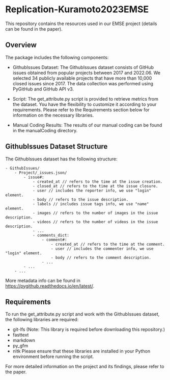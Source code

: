 # Replication-Kuramoto2023EMSE
This repository contains the resources used in our EMSE project (details can be found in the paper).

## Overview
The package includes the following components:

- GithubIssues Dataset: 
    The GithubIssues dataset consists of GitHub issues obtained from popular projects between 2017 and 2022.06. We selected 34 publicly available projects that have more than 10,000 closed issues since 2017. The data collection was performed using PyGitHub and GitHub API v3.

- Script: 
    The get_attribute.py script is provided to retrieve metrics from the dataset. You have the flexibility to customize it according to your requirements. Please refer to the Requirements section below for information on the necessary libraries.

- Manual Coding Results: 
    The results of our manual coding can be found in the manualCoding directory.

## GithubIssues Dataset Structure
The GithubIssues dataset has the following structure:
```
- GithubIssues/
    - Project/_issues.json/
        - issue#:
            - created_at // refers to the time at the issue creation.
            - closed_at // refers to the time at the issue closure.
            - user // includes the reporter info, we use "login" element.
            - body // refers to the issue description.
            - labels // includes issue tags info, we use "name" element.
            - images // refers to the number of images in the issue description.
            - videos // refers to the number of videos in the issue description.
            - ...
            - comments_dict:
                - comment#:
                    - created_at // refers to the time at the comment.
                    - user // includes the commenter info, we use "login" element.
                    - body // refers to the comment description.
                - ...
        - ...
    - ...
```
More metadata info can be found in https://pygithub.readthedocs.io/en/latest/.

## Requirements
To run the get_attribute.py script and work with the GithubIssues dataset, the following libraries are required:
- git-lfs (Note: This library is required before downloading this repository.)
- fasttext
- markdown
- py_gfm
- nltk
Please ensure that these libraries are installed in your Python environment before running the script.

For more detailed information on the project and its findings, please refer to the paper.
